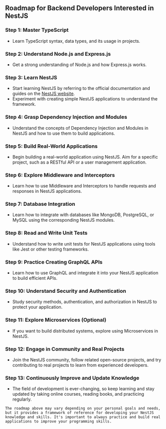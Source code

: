 ## Roadmap for Backend Developers Interested in NestJS

### Step 1: Master TypeScript

- Learn TypeScript syntax, data types, and its usage in projects.

### Step 2: Understand Node.js and Express.js

- Get a strong understanding of Node.js and how Express.js works.

### Step 3: Learn NestJS

- Start learning NestJS by referring to the official documentation and guides on the [NestJS website](https://nestjs.com/).
- Experiment with creating simple NestJS applications to understand the framework.

### Step 4: Grasp Dependency Injection and Modules

- Understand the concepts of Dependency Injection and Modules in NestJS and how to use them to build applications.

### Step 5: Build Real-World Applications

- Begin building a real-world application using NestJS. Aim for a specific project, such as a RESTful API or a user management application.

### Step 6: Explore Middleware and Interceptors

- Learn how to use Middleware and Interceptors to handle requests and responses in NestJS applications.

### Step 7: Database Integration

- Learn how to integrate with databases like MongoDB, PostgreSQL, or MySQL using the corresponding NestJS modules.

### Step 8: Read and Write Unit Tests

- Understand how to write unit tests for NestJS applications using tools like Jest or other testing frameworks.

### Step 9: Practice Creating GraphQL APIs

- Learn how to use GraphQL and integrate it into your NestJS application to build efficient APIs.

### Step 10: Understand Security and Authentication

- Study security methods, authentication, and authorization in NestJS to protect your application.

### Step 11: Explore Microservices (Optional)

- If you want to build distributed systems, explore using Microservices in NestJS.

### Step 12: Engage in Community and Real Projects

- Join the NestJS community, follow related open-source projects, and try contributing to real projects to learn from experienced developers.

### Step 13: Continuously Improve and Update Knowledge

- The field of development is ever-changing, so keep learning and stay updated by taking online courses, reading books, and practicing regularly.


```The roadmap above may vary depending on your personal goals and needs, but it provides a framework of reference for developing your NestJS knowledge and skills. It's important to always practice and build real applications to improve your programming skills.```